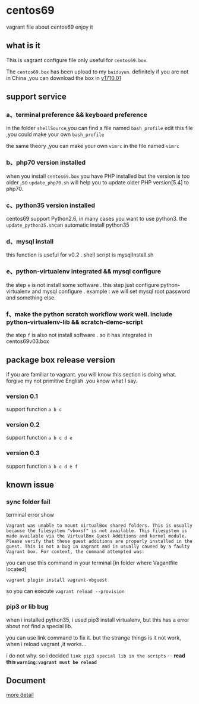 # centos69
vagrant file about centos69 enjoy it

## what is it
This is vagrant configure file only useful for `centos69.box`.

The `centos69.box` has been upload to my `baiduyun`. definitely if you are not in China ,you can download the box in [v1710.01](https://app.vagrantup.com/centos/boxes/6)

## support service
### a、terminal preference && keyboard preference
in the folder `shellSource`,you can find a file named `bash_profile` edit this file ,you could make your own `bash_profile`

the same theory ,you can make your own `vimrc` in the file named `vimrc`

### b、php70 version installed
when you install `centos69.box` you have PHP installed but the version is too older ,so `update_php70.sh` will help you to update older PHP version[5.4] to php70.


### c、python35 version installed
centos69 support Python2.6, in many cases you want to use python3. the `update_python35.sh`can automatic install python35


### d、mysql install
this function is useful for v0.2 . shell script is mysqlInstall.sh

### e、python-virtualenv integrated && mysql configure
the step `e` is not install some software . this step just configure python-virtualenv and mysql configure .
example : we will set mysql root password and something else.

### f、make the python scratch workflow work well. include python-virtualenv-lib && scratch-demo-script
the step `f` is also not install software . so it has integrated in centos69v03.box

## package box release version
if you are familiar to vagrant. you will know this section is doing what. forgive my not primitive English .you know what I say.

### version 0.1
support function
`a b c`

### version 0.2
support function
`a b c d e`

### version 0.3
support function
`a b c d e f`

## known issue
### sync folder fail
terminal error show

```
Vagrant was unable to mount VirtualBox shared folders. This is usually
because the filesystem "vboxsf" is not available. This filesystem is
made available via the VirtualBox Guest Additions and kernel module.
Please verify that these guest additions are properly installed in the
guest. This is not a bug in Vagrant and is usually caused by a faulty
Vagrant box. For context, the command attempted was:
```

you can use this command in your terminal [in folder where Vagantfile located]
```
vagrant plugin install vagrant-vbguest
```

so you can execute `vagrant reload --provision`

### pip3 or lib bug
when i installed python35, i used pip3 install virtualenv, but this has a error about not find a special lib.

you can use link command to fix it. but the strange things is it not work, when i reload vagrant ,it works...

i do not why. so i decided `link pip3 special lib in the scripts` -- **read this `warning:vagrant must be reload`**


## Document
[more detail](http://blog.coderhelper.cn/%E9%80%9A%E7%94%A8%E6%8A%80%E8%83%BD/%E5%88%B6%E4%BD%9Ccentos69box.html)
